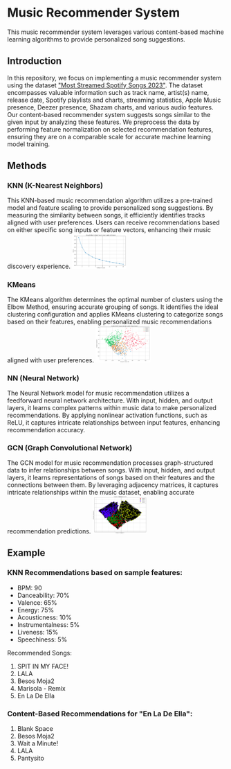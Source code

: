 # Music Recommender System

This music recommender system leverages various content-based machine learning algorithms to provide personalized song suggestions.

## Introduction
In this repository, we focus on implementing a music recommender system using the dataset ["Most Streamed Spotify Songs 2023"](https://www.kaggle.com/datasets/rajatsurana979/most-streamed-spotify-songs-2023). The dataset encompasses valuable information such as track name, artist(s) name, release date, Spotify playlists and charts, streaming statistics, Apple Music presence, Deezer presence, Shazam charts, and various audio features. Our content-based recommender system suggests songs similar to the given input by analyzing these features. We preprocess the data by performing feature normalization on selected recommendation features, ensuring they are on a comparable scale for accurate machine learning model training.

## Methods 
### KNN (K-Nearest Neighbors)
This KNN-based music recommendation algorithm utilizes a pre-trained model and feature scaling to provide personalized song suggestions. By measuring the similarity between songs, it efficiently identifies tracks aligned with user preferences. Users can receive recommendations based on either specific song inputs or feature vectors, enhancing their music discovery experience.
<img src="https://github.com/Anndischeh/Music_Recommender_System/blob/39e015bfc7e60d2cccf16e4410160d103990d04a/Media/Knn.png" alt="KNN" style="width:25%;">

### KMeans
The KMeans algorithm determines the optimal number of clusters using the Elbow Method, ensuring accurate grouping of songs. It identifies the ideal clustering configuration and applies KMeans clustering to categorize songs based on their features, enabling personalized music recommendations aligned with user preferences.
<img src="https://github.com/Anndischeh/Music_Recommender_System/blob/39e015bfc7e60d2cccf16e4410160d103990d04a/Media/Kmeans.png" alt="KMeans" style="width:25%;">

### NN (Neural Network)
The Neural Network model for music recommendation utilizes a feedforward neural network architecture. With input, hidden, and output layers, it learns complex patterns within music data to make personalized recommendations. By applying nonlinear activation functions, such as ReLU, it captures intricate relationships between input features, enhancing recommendation accuracy.

### GCN (Graph Convolutional Network)
The GCN model for music recommendation processes graph-structured data to infer relationships between songs. With input, hidden, and output layers, it learns representations of songs based on their features and the connections between them. By leveraging adjacency matrices, it captures intricate relationships within the music dataset, enabling accurate recommendation predictions.
<img src="https://github.com/Anndischeh/Music_Recommender_System/blob/39e015bfc7e60d2cccf16e4410160d103990d04a/Media/GCN.png" alt="GCN" style="width:25%;">


## Example 
### KNN Recommendations based on sample features:
- BPM: 90
- Danceability: 70%
- Valence: 65%
- Energy: 75%
- Acousticness: 10%
- Instrumentalness: 5%
- Liveness: 15%
- Speechiness: 5%

Recommended Songs:
1. SPIT IN MY FACE!
2. LALA
3. Besos Moja2
4. Marisola - Remix
5. En La De Ella

### Content-Based Recommendations for "En La De Ella":
1. Blank Space
2. Besos Moja2
3. Wait a Minute!
4. LALA
5. Pantysito




